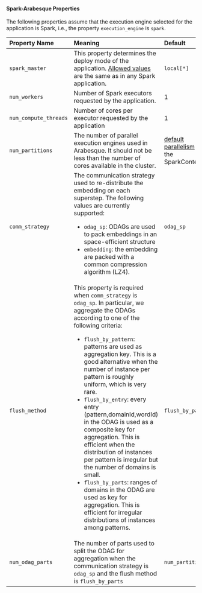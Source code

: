 #### Spark-Arabesque Properties

The following properties assume that the execution engine selected for the application is Spark, i.e., the property `execution_engine` is `spark`.

|   Property Name  | Meaning    | Default |
|:-|:-|:-|
| `spark_master` | This property determines the deploy mode of the application. [Allowed values](https://spark.apache.org/docs/latest/submitting-applications.html#master-urls) are the same as in any Spark application. | `local[*]` |
| `num_workers` | Number of Spark executors requested by the application. | 1 |
| `num_compute_threads` | Number of cores per executor requested by the application | 1 |
| `num_partitions` | The number of parallel execution engines used in Arabesque. It should not be less than the number of cores available in the cluster. | [default parallelism](https://spark.apache.org/docs/latest/configuration.html#execution-behavior) in the SparkContext |
| `comm_strategy` | The communication strategy used to re-distribute the embedding on each superstep. The following values are currently supported: <ul><li><code>odag_sp</code>: ODAGs are used to pack embeddings in an space-efficient structure</li><li><code>embedding</code>: the embedding are packed with a common compression algorithm (LZ4).</li></ul> | `odag_sp` |
| `flush_method` | This property is required when `comm_strategy` is `odag_sp`. In particular, we aggregate the ODAGs according to one of the following criteria: <ul><li><code>flush_by_pattern</code>: patterns are used as aggregation key. This is a good alternative when the number of instance per pattern is roughly uniform, which is very rare.</li><li><code>flush_by_entry</code>: every entry (pattern,domainId,wordId) in the ODAG is used as a composite key for aggregation. This is efficient when the distribution of instances per pattern is irregular but the number of domains is small.</li><li><code>flush_by_parts</code>: ranges of domains in the ODAG are used as key for aggregation. This is efficient for irregular distributions of instances among patterns.</li></ul> | `flush_by_parts` |
| `num_odag_parts` | The number of parts used to split the ODAG for aggregation when the communication strategy is `odag_sp` and the flush method is `flush_by_parts` | `num_partitions` |
